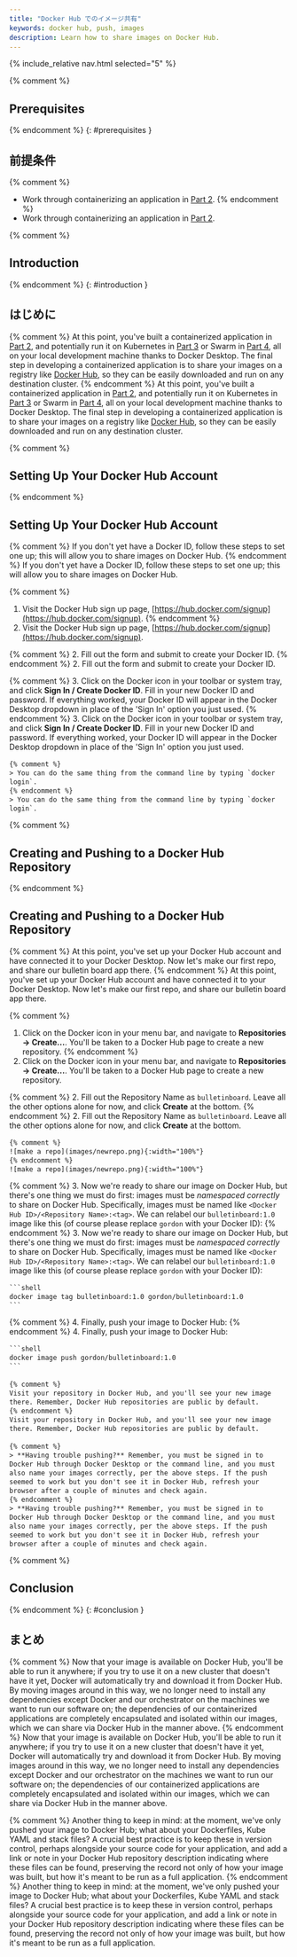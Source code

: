```yaml
---
title: "Docker Hub でのイメージ共有"
keywords: docker hub, push, images
description: Learn how to share images on Docker Hub.
---
```


{% include_relative nav.html selected="5" %}

{% comment %}
## Prerequisites
{% endcomment %}
{: #prerequisites }
## 前提条件

{% comment %}
- Work through containerizing an application in [Part 2](part2.md).
{% endcomment %}
- Work through containerizing an application in [Part 2](part2.md).

{% comment %}
## Introduction
{% endcomment %}
{: #introduction }
## はじめに

{% comment %}
At this point, you've built a containerized application in [Part 2](part2.md), and potentially run it on Kubernetes in [Part 3](part3.md) or Swarm in [Part 4](part4.md), all on your local development machine thanks to Docker Desktop. The final step in developing a containerized application is to share your images on a registry like [Docker Hub](https://hub.docker.com/), so they can be easily downloaded and run on any destination cluster.
{% endcomment %}
At this point, you've built a containerized application in [Part 2](part2.md), and potentially run it on Kubernetes in [Part 3](part3.md) or Swarm in [Part 4](part4.md), all on your local development machine thanks to Docker Desktop. The final step in developing a containerized application is to share your images on a registry like [Docker Hub](https://hub.docker.com/), so they can be easily downloaded and run on any destination cluster.

{% comment %}
## Setting Up Your Docker Hub Account
{% endcomment %}
## Setting Up Your Docker Hub Account

{% comment %}
If you don't yet have a Docker ID, follow these steps to set one up; this will allow you to share images on Docker Hub.
{% endcomment %}
If you don't yet have a Docker ID, follow these steps to set one up; this will allow you to share images on Docker Hub.

{% comment %}
1.  Visit the Docker Hub sign up page, [https://hub.docker.com/signup](https://hub.docker.com/signup).
{% endcomment %}
1.  Visit the Docker Hub sign up page, [https://hub.docker.com/signup](https://hub.docker.com/signup).

{% comment %}
2.  Fill out the form and submit to create your Docker ID.
{% endcomment %}
2.  Fill out the form and submit to create your Docker ID.

{% comment %}
3.  Click on the Docker icon in your toolbar or system tray, and click **Sign In / Create Docker ID**. Fill in your new Docker ID and password. If everything worked, your Docker ID will appear in the Docker Desktop dropdown in place of the 'Sign In' option you just used.
{% endcomment %}
3.  Click on the Docker icon in your toolbar or system tray, and click **Sign In / Create Docker ID**. Fill in your new Docker ID and password. If everything worked, your Docker ID will appear in the Docker Desktop dropdown in place of the 'Sign In' option you just used.

    {% comment %}
    > You can do the same thing from the command line by typing `docker login`.
    {% endcomment %}
    > You can do the same thing from the command line by typing `docker login`.

{% comment %}
## Creating and Pushing to a Docker Hub Repository
{% endcomment %}
## Creating and Pushing to a Docker Hub Repository

{% comment %}
At this point, you've set up your Docker Hub account and have connected it to your Docker Desktop. Now let's make our first repo, and share our bulletin board app there.
{% endcomment %}
At this point, you've set up your Docker Hub account and have connected it to your Docker Desktop. Now let's make our first repo, and share our bulletin board app there.

{% comment %}
1.  Click on the Docker icon in your menu bar, and navigate to **Repositories -> Create...**. You'll be taken to a Docker Hub page to create a new repository.
{% endcomment %}
1.  Click on the Docker icon in your menu bar, and navigate to **Repositories -> Create...**. You'll be taken to a Docker Hub page to create a new repository.

{% comment %}
2.  Fill out the Repository Name as `bulletinboard`. Leave all the other options alone for now, and click **Create** at the bottom.
{% endcomment %}
2.  Fill out the Repository Name as `bulletinboard`. Leave all the other options alone for now, and click **Create** at the bottom.

    {% comment %}
    ![make a repo](images/newrepo.png){:width="100%"}
    {% endcomment %}
    ![make a repo](images/newrepo.png){:width="100%"}

{% comment %}
3.  Now we're ready to share our image on Docker Hub, but there's one thing we must do first: images must be *namespaced correctly* to share on Docker Hub. Specifically, images must be named like `<Docker Hub ID>/<Repository Name>:<tag>`. We can relabel our `bulletinboard:1.0` image like this (of course please replace `gordon` with your Docker ID):
{% endcomment %}
3.  Now we're ready to share our image on Docker Hub, but there's one thing we must do first: images must be *namespaced correctly* to share on Docker Hub. Specifically, images must be named like `<Docker Hub ID>/<Repository Name>:<tag>`. We can relabel our `bulletinboard:1.0` image like this (of course please replace `gordon` with your Docker ID):

    ```shell
    docker image tag bulletinboard:1.0 gordon/bulletinboard:1.0
    ```

{% comment %}
4. Finally, push your image to Docker Hub:
{% endcomment %}
4. Finally, push your image to Docker Hub:

    ```shell
    docker image push gordon/bulletinboard:1.0
    ```

    {% comment %}
    Visit your repository in Docker Hub, and you'll see your new image there. Remember, Docker Hub repositories are public by default.
    {% endcomment %}
    Visit your repository in Docker Hub, and you'll see your new image there. Remember, Docker Hub repositories are public by default.

    {% comment %}
    > **Having trouble pushing?** Remember, you must be signed in to Docker Hub through Docker Desktop or the command line, and you must also name your images correctly, per the above steps. If the push seemed to work but you don't see it in Docker Hub, refresh your browser after a couple of minutes and check again.
    {% endcomment %}
    > **Having trouble pushing?** Remember, you must be signed in to Docker Hub through Docker Desktop or the command line, and you must also name your images correctly, per the above steps. If the push seemed to work but you don't see it in Docker Hub, refresh your browser after a couple of minutes and check again.

{% comment %}
## Conclusion
{% endcomment %}
{: #conclusion }
## まとめ

{% comment %}
Now that your image is available on Docker Hub, you'll be able to run it anywhere; if you try to use it on a new cluster that doesn't have it yet, Docker will automatically try and download it from Docker Hub. By moving images around in this way, we no longer need to install any dependencies except Docker and our orchestrator on the machines we want to run our software on; the dependencies of our containerized applications are completely encapsulated and isolated within our images, which we can share via Docker Hub in the manner above.
{% endcomment %}
Now that your image is available on Docker Hub, you'll be able to run it anywhere; if you try to use it on a new cluster that doesn't have it yet, Docker will automatically try and download it from Docker Hub. By moving images around in this way, we no longer need to install any dependencies except Docker and our orchestrator on the machines we want to run our software on; the dependencies of our containerized applications are completely encapsulated and isolated within our images, which we can share via Docker Hub in the manner above.

{% comment %}
Another thing to keep in mind: at the moment, we've only pushed your image to Docker Hub; what about your Dockerfiles, Kube YAML and stack files? A crucial best practice is to keep these in version control, perhaps alongside your source code for your application, and add a link or note in your Docker Hub repository description indicating where these files can be found, preserving the record not only of how your image was built, but how it's meant to be run as a full application.
{% endcomment %}
Another thing to keep in mind: at the moment, we've only pushed your image to Docker Hub; what about your Dockerfiles, Kube YAML and stack files? A crucial best practice is to keep these in version control, perhaps alongside your source code for your application, and add a link or note in your Docker Hub repository description indicating where these files can be found, preserving the record not only of how your image was built, but how it's meant to be run as a full application.
